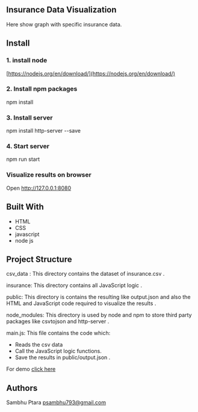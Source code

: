 ## Insurance Data Visualization
Here show graph with specific insurance data.
## Install
### 1. install node
[https://nodejs.org/en/download/](https://nodejs.org/en/download/)
### 2. Install npm packages
npm install
### 3. Install server
npm install http-server --save
### 4. Start server
npm run start
### Visualize results on browser
Open http://127.0.0.1:8080
## Built With
- HTML
- CSS
- javascript
- node js
## Project Structure
csv_data : This directory contains the dataset of insurance.csv .

insurance: This directory contains all JavaScript logic .

public: This directory is contains the resulting like output.json and also the HTML and JavaScript code required to visualize the results .

node_modules: This directory is used by node and npm to store third party packages like csvtojson and http-server .

main.js: This file contains the code which: 
- Reads the csv data 
- Call the JavaScript logic functions. 
- Save the results in public/output.json .

For demo [click here](https://data--visualization.herokuapp.com/)

## Authors
Sambhu Ptara psambhu793@gmail.com
